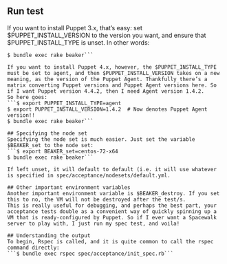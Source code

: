 ## Run test
If you want to install Puppet 3.x, that’s easy: set $PUPPET_INSTALL_VERSION to the version you want, and ensure that $PUPPET_INSTALL_TYPE is unset. In other words:
```$ export PUPPET_INSTALL_VERSION=3.3.2
$ bundle exec rake beaker```

If you want to install Puppet 4.x, however, the $PUPPET_INSTALL_TYPE must be set to agent, and then $PUPPET_INSTALL_VERSION takes on a new meaning, as the version of the Puppet Agent. Thankfully there’s a matrix converting Puppet versions and Puppet Agent versions here. So if I want Puppet version 4.4.2, then I need Agent version 1.4.2. 
So here goes:
```$ export PUPPET_INSTALL_TYPE=agent
$ export PUPPET_INSTALL_VERSION=1.4.2  # Now denotes Puppet Agent version!!
$ bundle exec rake beaker```

## Specifying the node set
Specifying the node set is much easier. Just set the variable $BEAKER_set to the node set:
```$ export BEAKER_set=centos-72-x64
$ bundle exec rake beaker```

If left unset, it will default to default (i.e. it will use whatever is specified in spec/acceptance/nodesets/default.yml.

## Other important environment variables
Another important environment variable is $BEAKER_destroy. If you set this to no, the VM will not be destroyed after the test/s.
This is really useful for debugging, and perhaps the best part, your acceptance tests double as a convenient way of quickly spinning up a VM that is ready-configured by Puppet. So if I ever want a Spacewalk server to play with, I just run my spec test, and voila!

## Understanding the output
To begin, Rspec is called, and it is quite common to call the rspec command directly:
```$ bundle exec rspec spec/acceptance/init_spec.rb```    